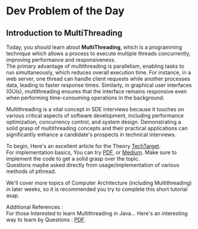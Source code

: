 # Dev Problem of the Day
## Introduction to MultiThreading

Today, you should learn about **MultiThreading**, which is a programming technique which allows a process to execute multiple threads concurrently,
improving performance and responsiveness.    
The primary advantage of multithreading is parallelism, enabling tasks to run simultaneously, which reduces overall execution time.
For instance, in a web server, one thread can handle client requests while another processes data, leading to faster response times.
Similarly, in graphical user interfaces (GUIs), multithreading ensures that the interface remains responsive even when performing
time-consuming operations in the background.   
    
Multithreading is a vital concept in SDE interviews because it touches on various critical aspects of software development, 
including performance optimization, concurrency control, and system design.
Demonstrating a solid grasp of multithreading concepts and their practical applications can significantly enhance a candidate's prospects in technical interviews.   
    
To begin, Here's an excellent article for the Theory [TechTarget](https://www.techtarget.com/whatis/definition/multithreading).     
For implementation basics, You can try [PDF](https://pages.cs.wisc.edu/~remzi/OSTEP/threads-api.pdf), or [Medium](https://medium.com/codex/c-multithreading-the-simple-way-95aa1f7304a2). Make sure to implement the code to get a solid grasp over the topic.   
Questions maybe asked directly from usage/implementation of various methods of pthread.

We'll cover more topics of Computer Architecture (including Multithreading) in later weeks, so it is recommended you try to complete this short tutorial asap.


Additional References :   
For those Interested to learn Multithreading in Java... Here's an interesting way to learn by Questions : 
[PDF](https://enos.itcollege.ee/~jpoial/allalaadimised/reading/Multithreading-and-Concurrency-Questions.pdf).
